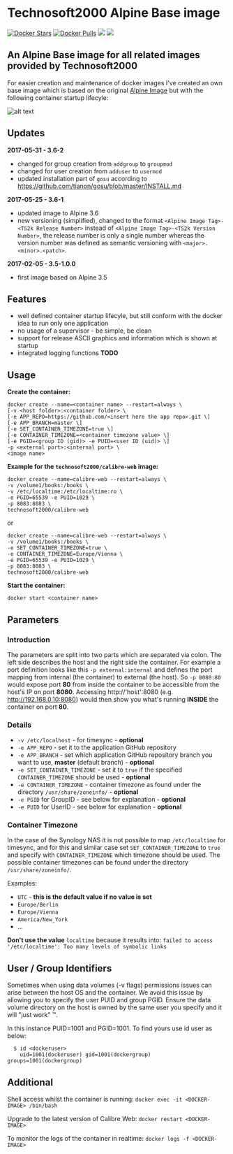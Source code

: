 # Technosoft2000 Alpine Base image

[![Docker Stars](https://img.shields.io/docker/stars/technosoft2000/alpine-base.svg)]()
[![Docker Pulls](https://img.shields.io/docker/pulls/technosoft2000/alpine-base.svg)]()
[![](https://images.microbadger.com/badges/image/technosoft2000/alpine-base.svg)](https://microbadger.com/images/technosoft2000/alpine-base "Get your own image badge on microbadger.com")
[![](https://images.microbadger.com/badges/version/technosoft2000/alpine-base.svg)](https://microbadger.com/images/technosoft2000/alpine-base "Get your own version badge on microbadger.com")

## An Alpine Base image for all related images provided by Technosoft2000 ##

For easier creation and maintenance of docker images I've created an own base image which is based 
on the original [Alpine Image](https://hub.docker.com/_/alpine/) but with the following container startup lifecyle:

![alt text][lifecycle]

## Updates ##

**2017-05-31 - 3.6-2**

 * changed for group creation from `addgroup` to `groupmod`
 * changed for user creation from `adduser` to `usermod`
 * updated installation part of `gosu` according to https://github.com/tianon/gosu/blob/master/INSTALL.md

**2017-05-25 - 3.6-1**

 * updated image to Alpine 3.6
 * new versioning (simplified), changed to the format `<Alpine Image Tag>-<TS2k Release Number>` 
   instead of `<Alpine Image Tag>-<TS2k Version Number>`, the release number is only a single number 
   whereas the version number was defined as semantic versioning with `<major>.<minor>.<patch>`.

**2017-02-05 - 3.5-1.0.0**

 * first image based on Alpine 3.5

## Features ##

 * well defined container startup lifecyle, but still conform with the docker idea to run only one application
 * no usage of a supervisor - be simple, be clean
 * support for release ASCII graphics and information which is shown at startup
 * integrated logging functions __TODO__

## Usage ##

__Create the container:__

```
docker create --name=<container name> --restart=always \
[-v <host folder>:<container folder> \
[-e APP_REPO=https://github.com/<insert here the app repo>.git \]
[-e APP_BRANCH=master \]
[-e SET_CONTAINER_TIMEZONE=true \]
[-e CONTAINER_TIMEZONE=<container timezone value> \]
[-e PGID=<group ID (gid)> -e PUID=<user ID (uid)> \]
-p <external port>:<internal port> \
<image name>
```

__Example for the `technosoft2000/calibre-web` image:__

```
docker create --name=calibre-web --restart=always \
-v /volume1/books:/books \
-v /etc/localtime:/etc/localtime:ro \
-e PGID=65539 -e PUID=1029 \
-p 8083:8083 \
technosoft2000/calibre-web
```

or

```
docker create --name=calibre-web --restart=always \
-v /volume1/books:/books \
-e SET_CONTAINER_TIMEZONE=true \
-e CONTAINER_TIMEZONE=Europe/Vienna \
-e PGID=65539 -e PUID=1029 \
-p 8083:8083 \
technosoft2000/calibre-web
```

__Start the container:__
```
docker start <container name>
```

## Parameters ##

### Introduction ###
The parameters are split into two parts which are separated via colon.
The left side describes the host and the right side the container. 
For example a port definition looks like this ```-p external:internal``` and defines the port mapping from internal (the container) to external (the host).
So ```-p 8080:80``` would expose port __80__ from inside the container to be accessible from the host's IP on port __8080__.
Accessing http://'host':8080 (e.g. http://192.168.0.10:8080) would then show you what's running **INSIDE** the container on port __80__.

### Details ###
* `-v /etc/localhost` - for timesync - __optional__
* `-e APP_REPO` - set it to the application GitHub repository
* `-e APP_BRANCH` - set which application GitHub repository branch you want to use, __master__ (default branch) - __optional__
* `-e SET_CONTAINER_TIMEZONE` - set it to `true` if the specified `CONTAINER_TIMEZONE` should be used - __optional__
* `-e CONTAINER_TIMEZONE` - container timezone as found under the directory `/usr/share/zoneinfo/` - __optional__
* `-e PGID` for GroupID - see below for explanation - __optional__
* `-e PUID` for UserID - see below for explanation - __optional__

### Container Timezone

In the case of the Synology NAS it is not possible to map `/etc/localtime` for timesync, and for this and similar case
set `SET_CONTAINER_TIMEZONE` to `true` and specify with `CONTAINER_TIMEZONE` which timezone should be used.
The possible container timezones can be found under the directory `/usr/share/zoneinfo/`.

Examples:

 * ```UTC``` - __this is the default value if no value is set__
 * ```Europe/Berlin```
 * ```Europe/Vienna```
 * ```America/New_York```
 * ...

__Don't use the value__ `localtime` because it results into: `failed to access '/etc/localtime': Too many levels of symbolic links`

## User / Group Identifiers ##
Sometimes when using data volumes (-v flags) permissions issues can arise between the host OS and the container. We avoid this issue by allowing you to specify the user PUID and group PGID. Ensure the data volume directory on the host is owned by the same user you specify and it will "just work" ™.

In this instance PUID=1001 and PGID=1001. To find yours use id user as below:

```
  $ id <dockeruser>
    uid=1001(dockeruser) gid=1001(dockergroup) groups=1001(dockergroup)
```

## Additional ##
Shell access whilst the container is running: `docker exec -it <DOCKER-IMAGE> /bin/bash`

Upgrade to the latest version of Calibre Web: `docker restart <DOCKER-IMAGE>`

To monitor the logs of the container in realtime: `docker logs -f <DOCKER-IMAGE>`

[lifecycle]: https://rawgit.com/Technosoft2000/docker-alpine-base/master/docs/docker-alpine-base-lifecycle.svg "Technosoft2000 Alpine Base image lifecycle"
